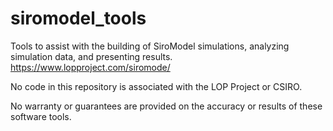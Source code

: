 # siromodel_tools
Tools to assist with the building of SiroModel simulations, analyzing simulation data, and presenting results. 
https://www.lopproject.com/siromode/

No code in this repository is associated with the LOP Project or CSIRO.

No warranty or guarantees are provided on the accuracy or results of these software tools.

